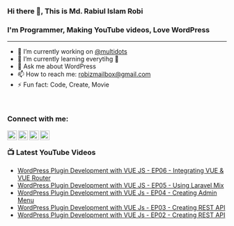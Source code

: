 ### Hi there 👋, This is Md. Rabiul Islam Robi

### I'm Programmer, Making YouTube videos, Love WordPress
---
- 🔭 I’m currently working on [@multidots](https://www.multidots.com/)
- 🌱 I’m currently learning everytihg 🤣
- 💬 Ask me about WordPress
- 📫 How to reach me: robizmailbox@gmail.com
- ⚡ Fun fact: Code, Create, Movie

<br />

### Connect with me:

[<img align="left" alt="robizshow | YouTube" width="22px" src="https://cdn.jsdelivr.net/npm/simple-icons@v3/icons/youtube.svg" />](https://www.youtube.com/robizshow)
[<img align="left" alt="robicse11127 | Twitter" width="22px" src="https://cdn.jsdelivr.net/npm/simple-icons@v3/icons/twitter.svg" />](https://twitter.com/robicse11127)
[<img align="left" alt="rabiulislamrobi | LinkedIn" width="22px" src="https://cdn.jsdelivr.net/npm/simple-icons@v3/icons/linkedin.svg" />](https://www.linkedin.com/in/rabiulislamrobi/)
[<img align="left" alt="robizstory | Facebook" width="22px" src="https://cdn.jsdelivr.net/npm/simple-icons@v3/icons/facebook.svg" />](https://www.facebook.com/robizstory)

<br />

### 📺 Latest YouTube Videos
<!-- YOUTUBE:START -->
- [WordPress Plugin Development with VUE JS - EP06 - Integrating VUE & VUE Router](https://www.youtube.com/watch?v=60tb2iOOXWA)
- [WordPress Plugin Development with VUE JS - EP05 - Using Laravel Mix](https://www.youtube.com/watch?v=q31m12rv_Ig)
- [WordPress Plugin Development with VUE Js - EP04 - Creating Admin Menu](https://www.youtube.com/watch?v=b1hZpJJY04A)
- [WordPress Plugin Development with VUE Js - EP03 - Creating REST API](https://www.youtube.com/watch?v=EBKRkRGM9Nw)
- [WordPress Plugin Development with VUE Js - EP02 - Creating REST API](https://www.youtube.com/watch?v=xNj41D9HXIE)
<!-- YOUTUBE:END -->

